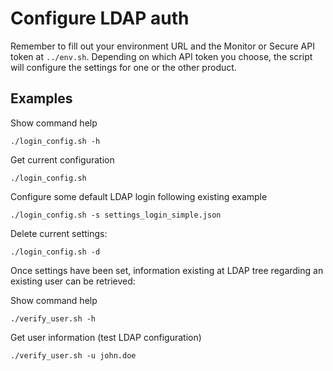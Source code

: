 # Configure LDAP auth

Remember to fill out your environment URL and the Monitor or Secure API token at `../env.sh`. Depending on which API token you choose, the script will configure the settings for one or the other product.

## Examples

Show command help

```
./login_config.sh -h
```

Get current configuration

```
./login_config.sh
```

Configure some default LDAP login following existing example

```
./login_config.sh -s settings_login_simple.json

```

Delete current settings:

```
./login_config.sh -d
```

Once settings have been set, information existing at LDAP tree regarding an existing user can be retrieved:

Show command help

```
./verify_user.sh -h
```

Get user information (test LDAP configuration)

```
./verify_user.sh -u john.doe
```
